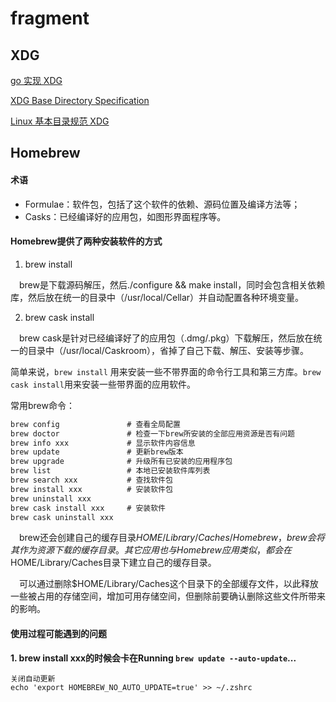 # fragment

## XDG
[go 实现 XDG](https://github.com/adrg/xdg/blob/master/README.md#usage)

[XDG Base Directory Specification](https://specifications.freedesktop.org/basedir-spec/latest/index.html)

[Linux 基本目录规范 XDG](https://winddoing.github.io/post/ef694e1f.html)

## Homebrew
#### 术语
- Formulae：软件包，包括了这个软件的依赖、源码位置及编译方法等；
- Casks：已经编译好的应用包，如图形界面程序等。
#### Homebrew提供了两种安装软件的方式
1. brew install

&emsp;brew是下载源码解压，然后./configure && make install，同时会包含相关依赖库，然后放在统一的目录中（/usr/local/Cellar）并自动配置各种环境变量。

2. brew cask install

&emsp;brew cask是针对已经编译好了的应用包（.dmg/.pkg）下载解压，然后放在统一的目录中（/usr/local/Caskroom），省掉了自己下载、解压、安装等步骤。

简单来说，`brew install` 用来安装一些不带界面的命令行工具和第三方库。`brew cask install`用来安装一些带界面的应用软件。

常用brew命令：
~~~markdown
brew config               # 查看全局配置
brew doctor               # 检查一下brew所安装的全部应用资源是否有问题
brew info xxx             # 显示软件内容信息
brew update               # 更新brew版本
brew upgrade              # 升级所有已安装的应用程序包
brew list                 # 本地已安装软件库列表
brew search xxx           # 查找软件包
brew install xxx          # 安装软件包
brew uninstall xxx
brew cask install xxx     # 安装软件
brew cask uninstall xxx
~~~

&emsp;brew还会创建自己的缓存目录$HOME/Library/Caches/Homebrew，brew会将其作为资源下载的缓存目录。其它应用也与Homebrew应用类似，都会在$HOME/Library/Caches目录下建立自己的缓存目录。

&emsp;可以通过删除$HOME/Library/Caches这个目录下的全部缓存文件，以此释放一些被占用的存储空间，增加可用存储空间，但删除前要确认删除这些文件所带来的影响。

#### 使用过程可能遇到的问题
**1. brew install xxx的时候会卡在Running `brew update --auto-update`...**
~~~
关闭自动更新
echo 'export HOMEBREW_NO_AUTO_UPDATE=true' >> ~/.zshrc
~~~
